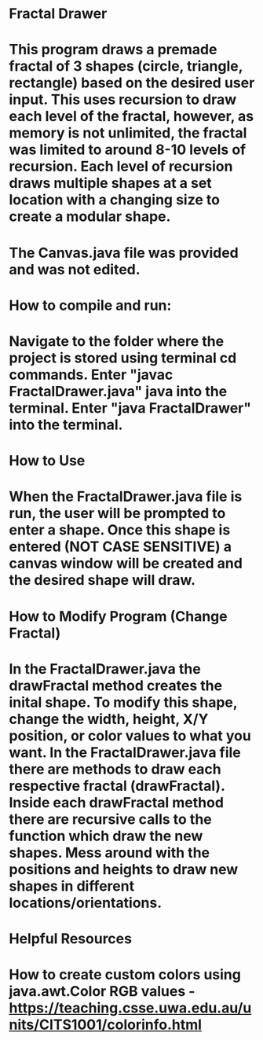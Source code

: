 # Fractal Drawer

# This program draws a premade fractal of 3 shapes (circle, triangle, rectangle) based on the desired user input. This uses recursion to draw each level of the fractal, however, as memory is not unlimited, the fractal was limited to around 8-10 levels of recursion. Each level of recursion draws multiple shapes at a set location with a changing size to create a modular shape.

# The Canvas.java file was provided and was not edited. 

# How to compile and run: 
# Navigate to the folder where the project is stored using terminal cd commands. Enter "javac FractalDrawer.java" java into the terminal. Enter "java FractalDrawer" into the terminal.

# How to Use
# When the FractalDrawer.java file is run, the user will be prompted to enter a shape. Once this shape is entered (NOT CASE SENSITIVE) a canvas window will be created and the desired shape will draw.


# How to Modify Program (Change Fractal)
# In the FractalDrawer.java the drawFractal method creates the inital shape. To modify this shape, change the width, height, X/Y position, or color values to what you want. In the FractalDrawer.java file there are methods to draw each respective fractal (draw<SHAPE NAME>Fractal). Inside each draw<SHAPE NAME>Fractal method there are recursive calls to the function which draw the new shapes. Mess around with the positions and heights to draw new shapes in different locations/orientations.

# Helpful Resources
# How to create custom colors using java.awt.Color RGB values -https://teaching.csse.uwa.edu.au/units/CITS1001/colorinfo.html

